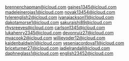 brennenchapman@icloud.com
gaines1345@icloud.com
madeleinerojas1@icloud.com
novak13454@icloud.com
tylerenglish2@icloud.com
iyanajackson11@icloud.com
dakotamorse1@icloud.com
sakuraishi89@icloud.com
rhysreeves@icloud.com
carlson1345@icloud.com
lukahenry2345@icloud.com
devonruiz27@icloud.com
myacook2@icloud.com
willieyoder12@icloud.com
kaidenbaldwin1@icloud.com
yeseniacordova11@icloud.com
briceturner27@icloud.com
jadielrandall@icloud.com
daphneglass1@icloud.com
english23452@icloud.com
